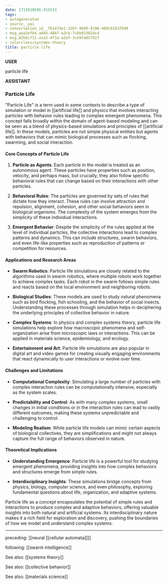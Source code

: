 ```yaml
---
date: 1713918596.915533
tags:
- autogenerated
- source__oai
- conversation_id__fb1474e1-32bf-4b09-9196-409c81637b90
- msg_aaa2efb4-a0d4-48b7-a3cb-7cbb03362dc4
- msg_82bbc711-a1a3-4f3a-a2af-3ce9fa057927
- colorclass/systems-theory
title: particle life
---
```


**USER**

particle life


**ASSISTANT**

### Particle Life

"Particle Life" is a term used in some contexts to describe a type of simulation or model in [[artificial life]] and physics that involves interacting particles with behavior rules leading to complex emergent phenomena. This concept falls broadly within the domain of agent-based modeling and can be seen as a blend of physics-based simulations and principles of [[artificial life]]. In these models, particles are not simple physical entities but agents with behaviors that can mimic biological processes such as flocking, swarming, and social interaction.

#### Core Concepts of Particle Life

1. **Particle as Agents**: Each particle in the model is treated as an autonomous agent. These particles have properties such as position, velocity, and perhaps mass, but crucially, they also follow specific behavioral rules that can change based on their interactions with other particles.

2. **Behavioral Rules**: The particles are governed by sets of rules that dictate how they interact. These rules can involve attraction and repulsion, alignment, cohesion, and other social behaviors seen in biological organisms. The complexity of the system emerges from the simplicity of these individual interactions.

3. **Emergent Behavior**: Despite the simplicity of the rules applied at the level of individual particles, the collective interactions lead to complex patterns and dynamics. This can include structures, swarm behaviors, and even life-like properties such as reproduction of patterns or competition for resources.

#### Applications and Research Areas

- **Swarm Robotics**: Particle life simulations are closely related to the algorithms used in swarm robotics, where multiple robots work together to achieve complex tasks. Each robot in the swarm follows simple rules and reacts based on the local environment and neighboring robots.

- **Biological Studies**: These models are used to study natural phenomena such as bird flocking, fish schooling, and the behavior of social insects. Understanding these processes through simulation helps in deciphering the underlying principles of collective behavior in nature.

- **Complex Systems**: In physics and complex systems theory, particle life simulations help explore how macroscopic phenomena and self-organization arise from microscopic laws or interactions. This can be applied in materials science, epidemiology, and ecology.

- **Entertainment and Art**: Particle life simulations are also popular in digital art and video games for creating visually engaging environments that react dynamically to user interactions or evolve over time.

#### Challenges and Limitations

- **Computational Complexity**: Simulating a large number of particles with complex interaction rules can be computationally intensive, especially as the system scales.

- **Predictability and Control**: As with many complex systems, small changes in initial conditions or in the interaction rules can lead to vastly different outcomes, making these systems unpredictable and challenging to control.

- **Modeling Realism**: While particle life models can mimic certain aspects of biological collectives, they are simplifications and might not always capture the full range of behaviors observed in nature.

#### Theoretical Implications

- **Understanding Emergence**: Particle life is a powerful tool for studying emergent phenomena, providing insights into how complex behaviors and structures emerge from simple rules.

- **Interdisciplinary Insights**: These simulations bridge concepts from physics, biology, computer science, and even philosophy, exploring fundamental questions about life, organization, and adaptive systems.

Particle life as a concept encapsulates the potential of simple rules and interactions to produce complex and adaptive behaviors, offering valuable insights into both natural and artificial systems. Its interdisciplinary nature makes it a rich field for exploration and discovery, pushing the boundaries of how we model and understand complex systems.


---

preceding: [[neural [[cellular automata]]]]  


following: [[swarm intelligence]]

See also: [[systems theory]]


See also: [[collective behavior]]


See also: [[materials science]]